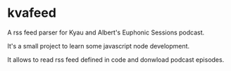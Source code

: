 # kvafeed
A rss feed parser for Kyau and Albert's Euphonic Sessions podcast.


It's a small project to learn some javascript node development.

It allows to read rss feed defined in code and donwload podcast episodes.
